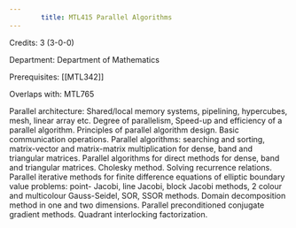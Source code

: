 ```yaml
---
        title: MTL415 Parallel Algorithms
---
```

Credits: 3 (3-0-0)

Department: Department of Mathematics

Prerequisites: [[MTL342]]

Overlaps with: MTL765

Parallel architecture: Shared/local memory systems, pipelining, hypercubes, mesh, linear array etc. Degree of parallelism, Speed-up and efficiency of a parallel algorithm. Principles of parallel algorithm design. Basic communication operations. Parallel algorithms: searching and sorting, matrix-vector and matrix-matrix multiplication for dense, band and triangular matrices. Parallel algorithms for direct methods for dense, band and triangular matrices. Cholesky method. Solving recurrence relations. Parallel iterative methods for finite difference equations of elliptic boundary value problems: point- Jacobi, line Jacobi, block Jacobi methods, 2 colour and multicolour Gauss-Seidel, SOR, SSOR methods. Domain decomposition method in one and two dimensions. Parallel preconditioned conjugate gradient methods. Quadrant interlocking factorization.
